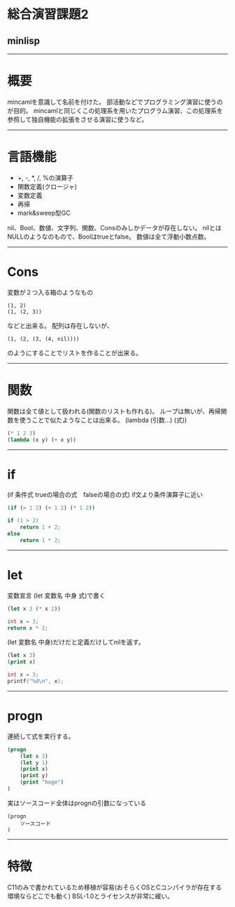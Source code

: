 # 総合演習課題2
## minlisp

---

# 概要

mincamlを意識して名前を付けた。
部活動などでプログラミング演習に使うのが目的。
mincamlと同じくこの処理系を用いたプログラム演習、この処理系を参照して独自機能の拡張をさせる演習に使うなど。

---

# 言語機能
 * +, -, *, /, %の演算子
 * 関数定義(クロージャ)
 * 変数定義
 * 再帰
 * mark&sweep型GC

nil、Bool、数値、文字列、関数、Consのみしかデータが存在しない。
nilとはNULLのようなのもので、Boolはtrueとfalse。
数値は全て浮動小数点数。

---

# Cons
変数が２つ入る箱のようなもの

```
(1, 2)
(1, (2, 3))
```
などと出来る。
配列は存在しないが、

```
(1, (2, (3, (4, nil))))
```

のようにすることでリストを作ることが出来る。

---

# 関数

関数は全て値として扱われる(関数のリストも作れる)。
ループは無いが、再帰関数を使うことで似たようなことは出来る。
(lambda (引数...) (式))

```lisp
(* 1 2 3)
(lambda (x y) (+ x y))
```

---

# if

(if 条件式 trueの場合の式　falseの場合の式)
if文より条件演算子に近い

```lisp
(if (> 1 2) (+ 1 2) (* 1 2))
```
```C
if (1 > 2)
	return 1 + 2;
else
	return 1 * 2;
```

---

# let
変数宣言
(let 変数名 中身 式)で書く

```lisp
(let x 3 (* x 2))
```
```C
int x = 3;
return x * 2;
```

(let 変数名 中身)だけだと定義だけしてnilを返す。

```lisp
(let x 3)
(print x)
```
```C
int x = 3;
printf("%d\n", x);
```

---

# progn
連続して式を実行する。

```lisp
(progn
	(let x 3)
	(let y 1)
	(print x)
	(print y)
	(print "hoge")
)
```

実はソースコード全体はprognの引数になっている
```
(progn
	ソースコード
)
```

---

# 特徴
C11のみで書かれているため移植が容易(おそらくOSとCコンパイラが存在する環境ならどこでも動く)
BSL-1.0とライセンスが非常に緩い。
